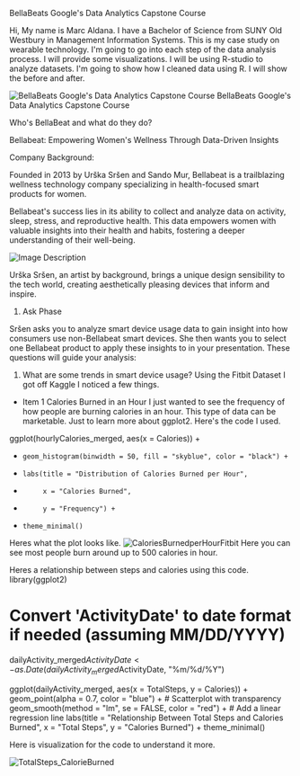 BellaBeats Google's Data Analytics Capstone Course 

Hi, My name is Marc Aldana. I have a Bachelor of Science from SUNY Old Westbury in Management Information Systems. This is my case study on wearable technology. I'm going to go into each step of the data analysis process. I will provide some visualizations. I will be using R-studio to analyze datasets. 
I'm going to show how I cleaned data using R. I will show the before and after.



![BellaBeats Google's Data Analytics Capstone Course](https://bellabeat.com/wp-content/uploads/2023/09/Bellabeat-logo.jpg)
BellaBeats Google's Data Analytics Capstone Course 

  Who's BellaBeat and what do they do? 
    
   Bellabeat: 
   Empowering Women's Wellness Through Data-Driven Insights
   
Company Background:

Founded in 2013 by Urška Sršen and Sando Mur, Bellabeat is a trailblazing wellness technology company specializing in health-focused smart products for women. 

Bellabeat's success lies in its ability to collect and analyze data on activity, sleep, stress, and reproductive health.  This data empowers women with valuable insights into their health and habits, fostering a deeper understanding of their well-being.

![Image Description](https://leapsummit.com/wp-content/uploads/2021/03/urska-srsen-leap.jpg)

Urška Sršen, an artist by background, brings a unique design sensibility to the tech world, creating aesthetically pleasing devices that inform and inspire.

1. Ask Phase

Sršen asks you to analyze smart device usage data to gain insight into how consumers use non-Bellabeat smart
devices. She then wants you to select one Bellabeat product to apply these insights to in your presentation. These questions
will guide your analysis:


1. What are some trends in smart device usage?
Using the Fitbit Dataset I got off Kaggle I noticed a few things.
- Item 1 Calories Burned in an Hour
I just wanted to see the frequency of how people are burning calories in an hour. This type of data can be marketable. Just to learn more about ggplot2. Here's the code I used.

ggplot(hourlyCalories_merged, aes(x = Calories)) +
+     geom_histogram(binwidth = 50, fill = "skyblue", color = "black") +
+     labs(title = "Distribution of Calories Burned per Hour",
+          x = "Calories Burned",
+          y = "Frequency") +
+     theme_minimal()

Heres what the plot looks like.
![CaloriesBurnedperHourFitbit](https://github.com/marcaldana/analysis/assets/72458759/35603e81-616d-4fa2-8b8b-36521d765a55)
 Here you can see most people burn around up to 500 calories in hour.

Heres a relationship between steps and calories using this code.
library(ggplot2)

# Convert 'ActivityDate' to date format if needed (assuming MM/DD/YYYY)
dailyActivity_merged$ActivityDate <- as.Date(dailyActivity_merged$ActivityDate, "%m/%d/%Y")

ggplot(dailyActivity_merged, aes(x = TotalSteps, y = Calories)) +
  geom_point(alpha = 0.7, color = "blue") +  # Scatterplot with transparency
  geom_smooth(method = "lm", se = FALSE, color = "red") +   # Add a linear regression line
  labs(title = "Relationship Between Total Steps and Calories Burned",
       x = "Total Steps",
       y = "Calories Burned") +
  theme_minimal()

  Here is visualization for the code to understand it more. 

  ![TotalSteps_CalorieBurned](https://github.com/marcaldana/analysis/assets/72458759/066c716f-b48e-4320-a031-36ea411582f4)

